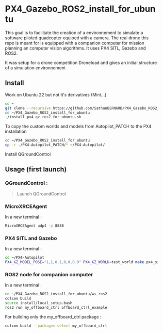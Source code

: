 # PX4_Gazebo_ROS2_install_for_ubuntu

This goal is to facilitate the creation of a environnement to simulate a software piloted quadcopter equiped with a camera. The real drone this repo is meant for is equipped with a companion computer for mission planning an computer vision algorithms.
It uses PX4 SITL, Gazebo and ROS2.

 It was setup for a drone competition Droneload 
  and gives an initial structure of a simulation environnement 

## Install
Work on Ubuntu 22 but not it's derivatives (Mint...)

``` sh
cd ~
git clone --recursive https://github.com/SathanBERNARD/PX4_Gazebo_ROS2_install_for_ubuntu.git
cd ~/PX4_Gazebo_ROS2_install_for_ubuntu
./install_px4_gz_ros2_for_ubuntu.sh
```

To copy the custom worlds and models from Autopilot_PATCH to the PX4 installation

``` sh
cd ~/PX4_Gazebo_ROS2_install_for_ubuntu
cp -r ./PX4-Autopilot_PATCH/* ~/PX4-Autopilot/
```

Install QGroundControl

## Usage (first launch)

### QGroundControl :

> Launch QGroundControl

### MicroXRCEAgent

In a new terminal :

``` sh
MicroXRCEAgent udp4 -p 8888
```

### PX4 SITL and Gazebo

In a new terminal :

``` sh
cd ~/PX4-Autopilot
PX4_GZ_MODEL_POSE="1,1,0.1,0,0,0.9" PX4_GZ_WORLD=test_world make px4_sitl gz_x500_mono_cam
```

### ROS2 node for companion computer

In a new terminal :

``` sh
cd ~/PX4_Gazebo_ROS2_install_for_ubuntu/ws_ros2
colcon build
source install/local_setup.bash
ros2 run my_offboard_ctrl offboard_ctrl_example
```

For building only the my_offboard_ctrl package :

``` sh
colcon build --packages-select my_offboard_ctrl
```

